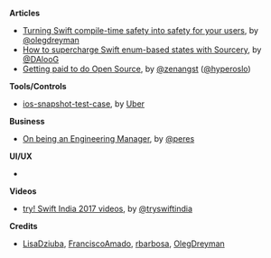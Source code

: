 **Articles**

* [Turning Swift compile-time safety into safety for your users](https://medium.com/anysuggestion/turning-swift-compile-time-safety-into-safety-for-your-users-4e49a8a612f3), by [@olegdreyman](https://twitter.com/olegdreyman)
* [How to supercharge Swift enum-based states with Sourcery](https://medium.com/flawless-app-stories/enums-and-sourcery-5da57cda473b), by [@DAlooG](https://twitter.com/DAlooG)
* [Getting paid to do Open Source](https://medium.com/hyperoslo/getting-paid-to-do-open-source-26a97a852738), by [@zenangst](https://twitter.com/zenangst) ([@hyperoslo](https://twitter.com/hyperoslo))

**Tools/Controls**

* [ios-snapshot-test-case](https://github.com/uber/ios-snapshot-test-case), by [Uber](https://twitter.com/uber)

**Business**

* [On being an Engineering Manager](http://codeplease.io/2018/01/15/on-being-an-engineering-manager/), by [@peres](https://twitter.com/peres)

**UI/UX**

* 

**Videos**

* [try! Swift India 2017 videos](https://www.youtube.com/watch?v=PM0NCE6iR5I&list=PLCl5NM4qD3u8NDaXbi3E4Wga0ShZqSxK6), by [@tryswiftindia](https://twitter.com/tryswiftindia)

**Credits**

* [LisaDziuba](https://github.com/lisadziuba), [FranciscoAmado](https://github.com/FranciscoAmado), [rbarbosa](https://github.com/rbarbosa), [OlegDreyman](https://github.com/dreymonde)
